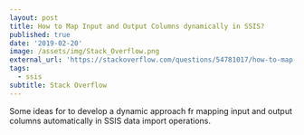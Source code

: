 ```yaml
---
layout: post
title: How to Map Input and Output Columns dynamically in SSIS?
published: true
date: '2019-02-20'
image: /assets/img/Stack_Overflow.png
external_url: 'https://stackoverflow.com/questions/54781017/how-to-map-input-and-output-columns-dynamically-in-ssis/54797147#54797147'
tags:
  - ssis
subtitle: Stack Overflow
---
```

Some ideas for to develop a dynamic approach fr mapping input and output columns automatically in SSIS data import operations.
